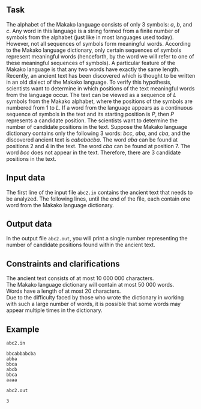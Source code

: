 ## Task

The alphabet of the Makako language consists of only 3 symbols: $a$, $b$, and $c$. Any word in this language is a string formed from a finite number of symbols from the alphabet (just like in most languages used today). However, not all sequences of symbols form meaningful words. According to the Makako language dictionary, only certain sequences of symbols represent meaningful words (henceforth, by the word we will refer to one of these meaningful sequences of symbols). A particular feature of the Makako language is that any two words have exactly the same length. Recently, an ancient text has been discovered which is thought to be written in an old dialect of the Makako language. To verify this hypothesis, scientists want to determine in which positions of the text meaningful words from the language occur. The text can be viewed as a sequence of $L$ symbols from the Makako alphabet, where the positions of the symbols are numbered from $1$ to $L$. If a word from the language appears as a continuous sequence of symbols in the text and its starting position is $P$, then $P$ represents a candidate position. The scientists want to determine the number of candidate positions in the text. Suppose the Makako language dictionary contains only the following 3 words: $bcc$, $aba$, and $cba$, and the discovered ancient text is $cababacba$. The word $aba$ can be found at positions $2$ and $4$ in the text. The word $cba$ can be found at position $7$. The word $bcc$ does not appear in the text. Therefore, there are 3 candidate positions in the text.

## Input data

The first line of the input file `abc2.in` contains the ancient text that needs to be analyzed. The following lines, until the end of the file, each contain one word from the Makako language dictionary.

## Output data

In the output file `abc2.out`, you will print a single number representing the number of candidate positions found within the ancient text.

## Constraints and clarifications

The ancient text consists of at most $10\ 000\ 000$ characters.  
The Makako language dictionary will contain at most $50\ 000$ words.  
Words have a length of at most $20$ characters.  
Due to the difficulty faced by those who wrote the dictionary in working with such a large number of words, it is possible that some words may appear multiple times in the dictionary.

## Example

`abc2.in`
```
bbcabbabcba
abba
bbca
abcb
bbca
aaaa
```

`abc2.out`
```
3
```